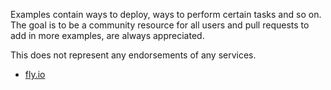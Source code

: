 Examples contain ways to deploy, ways to perform certain tasks and so on. The goal is to be a community resource for all users and pull requests to add in more examples, are always appreciated.

This does not represent any endorsements of any services.

* [fly.io](deploy-fly.io.md)